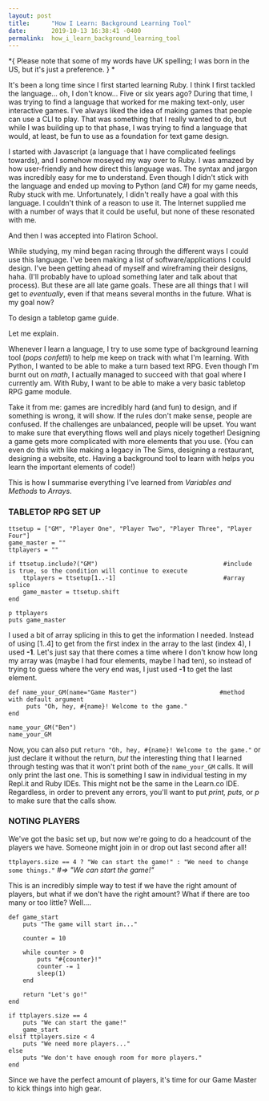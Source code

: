 ```yaml
---
layout: post
title:      "How I Learn: Background Learning Tool"
date:       2019-10-13 16:38:41 -0400
permalink:  how_i_learn_background_learning_tool
---
```



*{ Please note that some of my words have UK spelling; I was born in the US, but it's just a preference. } *

It's been a long time since I first started learning Ruby. I think I first tackled the language... oh, I don't know... Five or six years ago? During that time, I was trying to find a language that worked for me making text-only, user interactive games. I've always liked the idea of making games that people can use a CLI to play. That was something that I really wanted to do, but while I was building up to that phase, I was trying to find a language that would, at least, be fun to use as a foundation for text game design. 

I started with Javascript (a language that I have complicated feelings towards), and I somehow moseyed my way over to Ruby. I was amazed by how user-friendly and how direct this language was. The syntax and jargon was incredibly easy for me to understand. Even though I didn't stick with the language and ended up moving to Python (and C#) for my game needs, Ruby stuck with me. Unfortunately, I didn't really have a goal with this language. I couldn't think of a reason to use it. The Internet supplied me with a number of ways that it could be useful, but none of these resonated with me.

And then I was accepted into Flatiron School.

While studying, my mind began racing through the different ways I could use this language. I've been making a list of software/applications I could design. I've been getting ahead of myself and wireframing their designs, haha. (I'll probably have to upload something later and talk about that process). But these are all late game goals. These are all things that I will get to *eventually*, even if that means several months in the future. What is my goal now? 

To design a tabletop game guide.

Let me explain.

Whenever I learn a language, I try to use some type of background learning tool (*pops confetti*) to help me keep on track with what I'm learning. With Python, I wanted to be able to make a turn based text RPG. Even though I'm burnt out on *math*, I actually managed to succeed with that goal where I currently am. With Ruby, I want to be able to make a very basic tabletop RPG game module. 

Take it from me: games are incredibly hard (and fun) to design, and if something is wrong, it will show. If the rules don't make sense, people are confused. If the challenges are unbalanced, people will be upset. You want to make sure that everything flows well and plays nicely together! Designing a game gets more complicated with more elements that you use. (You can even do this with like making a legacy in The Sims, designing a restaurant, designing a website, etc. Having a background tool to learn with helps you learn the important elements of code!)

This is how I summarise everything I've learned from *Variables and Methods* to *Arrays*.


### TABLETOP RPG SET UP


```
ttsetup = ["GM", "Player One", "Player Two", "Player Three", "Player Four"]
game_master = ""
ttplayers = ""

if ttsetup.include?("GM")                                   #include is true, so the condition will continue to execute
    ttplayers = ttsetup[1..-1]                              #array splice
    game_master = ttsetup.shift
end
     
p ttplayers
puts game_master
```


I used a bit of array splicing in this to get the information I needed. Instead of using [1..4] to get from the first index in the array to the last (index 4), I used **-1**. Let's just say that there comes a time where I don't know how long my array was (maybe I had four elements, maybe I had ten), so instead of trying to guess where the very end was, I just used **-1** to get the last element.

```
def name_your_GM(name="Game Master")                       #method with default argument
     puts "Oh, hey, #{name}! Welcome to the game."
end
 
name_your_GM("Ben")
name_your_GM
```
 
Now, you can also put `return "Oh, hey, #{name}! Welcome to the game."` or just declare it without the return, *but* the interesting thing that I learned through testing was that it won't print both of the `name_your_GM` calls. It will only print the last one. This is something I saw in individual testing in my Repl.it and Ruby IDEs. This might not be the same in the Learn.co IDE. Regardless, in order to prevent any errors, you'll want to put *print, puts,* or *p* to make sure that the calls show.


### NOTING PLAYERS


We've got the basic set up, but now we're going to do a headcount of the players we have. Someone might join in or drop out last second after all!

`ttplayers.size == 4 ? "We can start the game!" : "We need to change some things."`     *#=> "We can start the game!"*
 
This is an incredibly simple way to test if we have the right amount of players, but what if we don't have the right amount? What if there are too many or too little? Well....

```
def game_start
    puts "The game will start in..."

    counter = 10

    while counter > 0
        puts "#{counter}!"
        counter -= 1
        sleep(1)
    end

    return "Let's go!"
end
```

```
if ttplayers.size == 4
    puts "We can start the game!"
    game_start
elsif ttplayers.size < 4
    puts "We need more players..."
else
    puts "We don't have enough room for more players."
end
```



Since we have the perfect amount of players, it's time for our Game Master to kick things into high gear.

